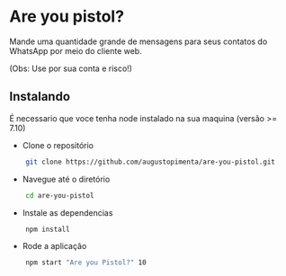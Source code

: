 # Are you pistol?

Mande uma quantidade grande de mensagens para seus contatos do WhatsApp por meio do cliente web.

(Obs: Use por sua conta e risco!)

## Instalando

É necessario que voce tenha node instalado na sua maquina (versão >= 7.10)

* Clone o repositório
```bash
	git clone https://github.com/augustopimenta/are-you-pistol.git
```

* Navegue até o diretório
```bash
	cd are-you-pistol
```

* Instale as dependencias
```bash
	npm install
```

* Rode a aplicação
```bash
	npm start "Are you Pistol?" 10
```
